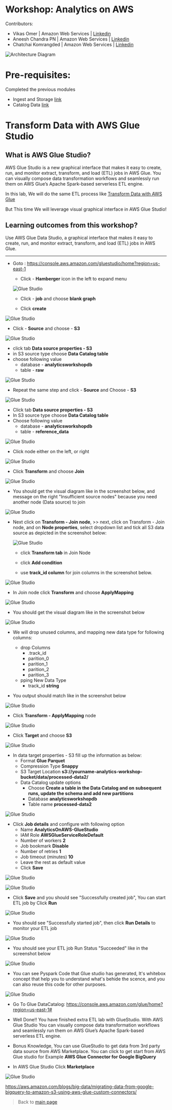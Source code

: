 # Workshop: Analytics on AWS

Contributors:

* Vikas Omer | Amazon Web Services | [Linkedin](https://www.linkedin.com/in/vikas-omer/)
* Aneesh Chandra PN | Amazon Web Services | [Linkedin](https://www.linkedin.com/in/aneesh-chandra-pn/)
* Chatchai Komrangded | Amazon Web Services | [Linkedin](https://www.linkedin.com/in/chatchaikomrangded/)

![Architecture Diagram](../img/transform_glue_studio.png)

# Pre-requisites:  
Completed the previous modules   
* Ingest and Storage [link](../modules/ingest.md)
* Catalog Data [link](../modules/catalog.md)

# Transform Data with AWS Glue Studio

## What is AWS Glue Studio?
AWS Glue Studio is a new graphical interface that makes it easy to create, run, and monitor extract, transform, and load (ETL) jobs in AWS Glue. You can visually compose data transformation workflows and seamlessly run them on AWS Glue’s Apache Spark-based serverless ETL engine.

In this lab, We will do the same ETL process like [Transform Data with AWS Glue](../modules/transform_glue.md)

But This time We will leverage visual graphical interface in AWS Glue Studio!

## Learning outcomes from this workshop?
Use AWS Glue Data Studio, a graphical interface that makes it easy to create, run, and monitor extract, transform, and load (ETL) jobs in AWS Glue.

---
* Goto : https://console.aws.amazon.com/gluestudio/home?region=us-east-1
  * Click - **Hamberger** icon in the left to expand menu

  ![Glue Studio](../img/glue_studio_0.png)
  
  * Click - **job** and choose **blank graph**

  * Click **create**

![Glue Studio](../img/glue_studio_1.png)

* Click - **Source** and choose - **S3**

![Glue Studio](../img/glue_studio_2.png)

  * click tab **Data source properties - S3**
  * in S3 source type choose **Data Catalog table** 
  * choose following value
      * database - **analyticsworkshopdb**
      * table - **raw**
  
![Glue Studio](../img/glue_studio_3.png)

* Repeat the same step and click - **Source** and Choose - **S3**

![Glue Studio](../img/glue_studio_2.png)

* Click tab **Data source properties - S3**
* In S3 source type choose **Data Catalog table** 
* Choose following value
    * database - **analyticsworkshopdb**
    * table - **reference_data**
  
![Glue Studio](../img/glue_studio_4.png)

* Click node either on the left, or right

![Glue Studio](../img/glue_studio_5.png)

* Click **Transform** and choose **Join**

![Glue Studio](../img/glue_studio_6.png)

* You should get the visual diagram like in the screenshot below, and message on the right "Insufficient source nodes" because you need another node (Data source) to join

![Glue Studio](../img/glue_studio_7.png)

* Next click on **Transform - Join node**, >> next, click on Transform - Join node, and on **Node properties**, select dropdown list and tick all S3 data source as depicted in the screenshot below:
  
  ![Glue Studio](../img/glue_studio_8.png)

  - click **Transform tab** in Join Node
  
  - click **Add condition**

  - use **track_id column** for join columns in the screenshot below.

![Glue Studio](../img/glue_studio_9.png)

* In Join node click **Transform** and choose **ApplyMapping**

![Glue Studio](../img/glue_studio_10.png)

* You should get the visual diagram like in the screenshot below

![Glue Studio](../img/glue_studio_11.png)

* We will drop unused columns, and mapping new data type for following columns:
    * drop Columns
      * .track_id
      * parition_0
      * parition_1
      * parition_2
      * parition_3
    * pping New Data Type  
      * track_id **string** 

* You output should match like in the screenshot below   
  
![Glue Studio](../img/glue_studio_12.png)

* Click **Transform - ApplyMapping** node
  
![Glue Studio](../img/glue_studio_13.png)

* Click **Target** and choose **S3**
  
![Glue Studio](../img/glue_studio_14.png)

* In data target properties - S3 fill up the information as below:
    * Format **Glue Parquet**
    * Compression Type **Snappy**
    * S3 Target Location **s3://yourname-analytics-workshop-bucket/data/processed-data2/**
    * Data Catalog update options
      * Choose **Create a table in the Data Catalog and on subsequent runs, update the schema and add new partitions**
      * Database **analyticsworkshopdb**
      * Table name **processed-data2**

![Glue Studio](../img/glue_studio_15.png)

* Click **Job details** and configure with following option
   * Name **AnalyticsOnAWS-GlueStudio**
   * IAM Role **AWSGlueServiceRoleDefault**
   * Number of workers **2**
   * Job bookmark **Disable**
   * Number of retries **1**
   * Job timeout (minutes) **10**
   * Leave the rest as default value
   * Click **Save**
   
![Glue Studio](../img/glue_studio_16.png)

![Glue Studio](../img/glue_studio_16_2.png)

* Click **Save** and you should see "Successfully created job", You can start ETL job by Click **Run** 
   
![Glue Studio](../img/glue_studio_17.png)

* You should see "Successfully started job", then click **Run Details** to monitor your ETL job
   
![Glue Studio](../img/glue_studio_18.png)

* You should see your ETL job Run Status "Succeeded" like in the screenshot below

![Glue Studio](../img/glue_studio_19.png)

* You can see Pyspark Code that Glue studio has generated, It's whitebox concept that help you to understand what's behide the scence, and you can also reuse this code for other purposes.

![Glue Studio](../img/glue_studio_20.png)

* Go To Glue DataCatalog: https://console.aws.amazon.com/glue/home?region=us-east-1#

* Well Done!! You have finished extra ETL lab with GlueStudio. With AWS Glue Studio You can visually compose data transformation workflows and seamlessly run them on AWS Glue’s Apache Spark-based serverless ETL engine.

* Bonus Knowledge, You can use GlueStudio to get data from 3rd party data source from AWS Marketplace. You can click to get start from AWS Glue studio for Example **AWS Glue Connector for Google BigQuery**

* In AWS Glue Studio Click **Marketplace**

![Glue Studio](../img/glue_studio_22.png)

https://aws.amazon.com/blogs/big-data/migrating-data-from-google-bigquery-to-amazon-s3-using-aws-glue-custom-connectors/
	
> Back to [main page](../readme.md)